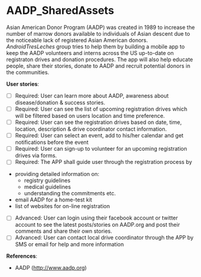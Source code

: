 AADP_SharedAssets
=================

Asian American Donor Program (AADP) was created in 1989 to increase the number of marrow donors available to individuals of
Asian descent due to the noticeable lack of registered Asian American donors. _AndroidTresLeches_ group tries to help them by 
building a mobile app to keep the AADP volunteers and interns across the US up-to-date on registraton drives and donation procedures. The app will also help educate people, share their stories, donate to AADP and recruit potential donors in the communities.

**User stories**:
- [ ] Required: User can learn more about AADP, awareness about disease/donation & success stories.
- [ ] Required: User can see the list of upcoming registration drives which will be filtered based on users location and time preference.
- [ ] Required: User can see the registration drives based on date, time, location, description & drive coordinator contact information.
- [ ] Required: User can select an event, add to his/her calendar and get notifications before the event 
- [ ] Required: User can sign-up to volunteer for an upcoming registration drives via forms.
- [ ] Required:  The APP shall guide user through the registration process by 
 - providing detailed information on:
      *  registry guidelines
      *  medical guidelines
      *  understanding the commitments etc.
 - email AADP for a home-test kit 
 - list of websites for on-line registration
- [ ] Advanced: User can login using their facebook account or twitter account to see the latest posts/stories on AADP.org and post their comments and share their own stories.
- [ ] Advanced: User can contact local drive coordinator through the APP by SMS or email for help and more information

**References**:
- AADP (http://www.aadp.org)
